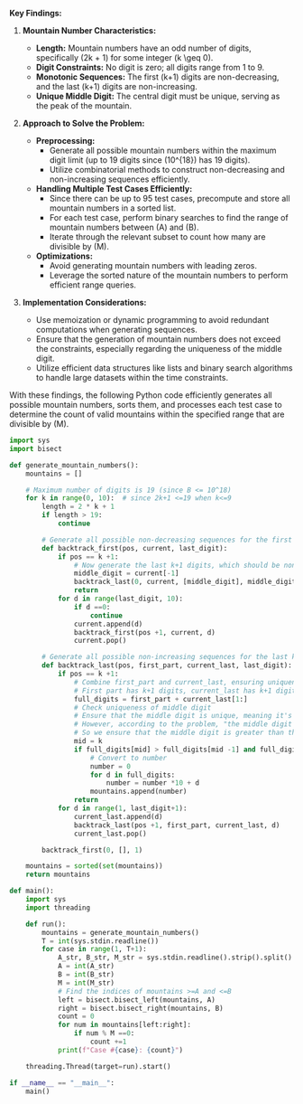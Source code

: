 **Key Findings:**

1. **Mountain Number Characteristics:**
   - **Length:** Mountain numbers have an odd number of digits, specifically \(2k + 1\) for some integer \(k \geq 0\).
   - **Digit Constraints:** No digit is zero; all digits range from 1 to 9.
   - **Monotonic Sequences:** The first \(k+1\) digits are non-decreasing, and the last \(k+1\) digits are non-increasing.
   - **Unique Middle Digit:** The central digit must be unique, serving as the peak of the mountain.

2. **Approach to Solve the Problem:**
   - **Preprocessing:** 
     - Generate all possible mountain numbers within the maximum digit limit (up to 19 digits since \(10^{18}\) has 19 digits).
     - Utilize combinatorial methods to construct non-decreasing and non-increasing sequences efficiently.
   - **Handling Multiple Test Cases Efficiently:**
     - Since there can be up to 95 test cases, precompute and store all mountain numbers in a sorted list.
     - For each test case, perform binary searches to find the range of mountain numbers between \(A\) and \(B\).
     - Iterate through the relevant subset to count how many are divisible by \(M\).
   - **Optimizations:**
     - Avoid generating mountain numbers with leading zeros.
     - Leverage the sorted nature of the mountain numbers to perform efficient range queries.

3. **Implementation Considerations:**
   - Use memoization or dynamic programming to avoid redundant computations when generating sequences.
   - Ensure that the generation of mountain numbers does not exceed the constraints, especially regarding the uniqueness of the middle digit.
   - Utilize efficient data structures like lists and binary search algorithms to handle large datasets within the time constraints.

With these findings, the following Python code efficiently generates all possible mountain numbers, sorts them, and processes each test case to determine the count of valid mountains within the specified range that are divisible by \(M\).

```python
import sys
import bisect

def generate_mountain_numbers():
    mountains = []

    # Maximum number of digits is 19 (since B <= 10^18)
    for k in range(0, 10):  # since 2k+1 <=19 when k<=9
        length = 2 * k + 1
        if length > 19:
            continue

        # Generate all possible non-decreasing sequences for the first k+1 digits
        def backtrack_first(pos, current, last_digit):
            if pos == k +1:
                # Now generate the last k+1 digits, which should be non-increasing and starts with current[-1]
                middle_digit = current[-1]
                backtrack_last(0, current, [middle_digit], middle_digit)
                return
            for d in range(last_digit, 10):
                if d ==0:
                    continue
                current.append(d)
                backtrack_first(pos +1, current, d)
                current.pop()

        # Generate all possible non-increasing sequences for the last k+1 digits
        def backtrack_last(pos, first_part, current_last, last_digit):
            if pos == k +1:
                # Combine first_part and current_last, ensuring uniqueness of middle digit
                # First part has k+1 digits, current_last has k+1 digits with first being the middle digit
                full_digits = first_part + current_last[1:]
                # Check uniqueness of middle digit
                # Ensure that the middle digit is unique, meaning it's greater than its neighbors
                # However, according to the problem, "the middle digit is unique" likely means it's distinct.
                # So we ensure that the middle digit is greater than the digits before and after
                mid = k
                if full_digits[mid] > full_digits[mid -1] and full_digits[mid] > full_digits[mid +1]:
                    # Convert to number
                    number = 0
                    for d in full_digits:
                        number = number *10 + d
                    mountains.append(number)
                return
            for d in range(1, last_digit+1):
                current_last.append(d)
                backtrack_last(pos +1, first_part, current_last, d)
                current_last.pop()

        backtrack_first(0, [], 1)

    mountains = sorted(set(mountains))
    return mountains

def main():
    import sys
    import threading

    def run():
        mountains = generate_mountain_numbers()
        T = int(sys.stdin.readline())
        for case in range(1, T+1):
            A_str, B_str, M_str = sys.stdin.readline().strip().split()
            A = int(A_str)
            B = int(B_str)
            M = int(M_str)
            # Find the indices of mountains >=A and <=B
            left = bisect.bisect_left(mountains, A)
            right = bisect.bisect_right(mountains, B)
            count = 0
            for num in mountains[left:right]:
                if num % M ==0:
                    count +=1
            print(f"Case #{case}: {count}")

    threading.Thread(target=run).start()

if __name__ == "__main__":
    main()
```